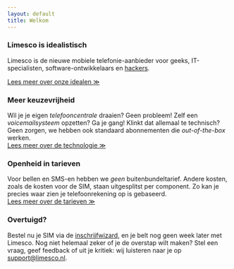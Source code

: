 ```yaml
---
layout: default
title: Welkom
---
```


<h3>Limesco is idealistisch</h3>
<p>
Limesco is de nieuwe mobiele telefonie-aanbieder voor geeks, IT-specialisten,
software-ontwikkelaars en <a
href="https://en.wikipedia.org/wiki/Hacker_(hobbyist)">hackers</a>.<br />

<a href="/over/kernwaarden.html">Lees meer over onze idealen &#x226b;</a></p>

<h3>Meer keuzevrijheid</h3>
<p>Wil je je eigen <em>telefooncentrale</em> draaien? Geen probleem! Zelf een
<em>voicemailsysteem</em> opzetten? Ga je gang! Klinkt dat allemaal te
technisch? Geen zorgen, we hebben ook standaard abonnementen die
<em>out-of-the-box</em> werken. <br />
<a href="/technisch">Lees meer over de technologie &#x226b;</a></p>

<h3>Openheid in tarieven</h3>
<p>Voor bellen en SMS-en hebben we <em>geen</em> buitenbundeltarief. Andere
kosten, zoals de kosten voor de SIM, staan uitgesplitst per component. Zo
kan je precies waar zien je telefoonrekening op is gebaseerd. <br />
<a href="/dienst/tarieven.html">Lees meer over de tarieven &#x226b;</a></p>

<h3>Overtuigd?</h3>
<p>Bestel nu je SIM via de <a href="https://inschrijven.limesco.nl/">inschrijfwizard</a>, en
je belt nog geen week later met Limesco. Nog niet helemaal zeker of je de
overstap wilt maken? Stel een vraag, geef feedback of uit je kritiek: wij
luisteren naar je op <a href="mailto:support@limesco.nl">support@limesco.nl</a>.</p>
